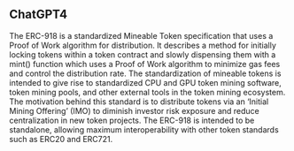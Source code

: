## ChatGPT4

The ERC-918 is a standardized Mineable Token specification that uses a Proof of Work algorithm for distribution. It describes a method for initially locking tokens within a token contract and slowly dispensing them with a mint() function which uses a Proof of Work algorithm to minimize gas fees and control the distribution rate. The standardization of mineable tokens is intended to give rise to standardized CPU and GPU token mining software, token mining pools, and other external tools in the token mining ecosystem. The motivation behind this standard is to distribute tokens via an ‘Initial Mining Offering’ (IMO) to diminish investor risk exposure and reduce centralization in new token projects. The ERC-918 is intended to be standalone, allowing maximum interoperability with other token standards such as ERC20 and ERC721.
